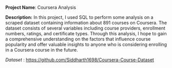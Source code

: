 **Project Name**: Coursera Analysis

**Description:** In this project, I used SQL to perform some analysis on a scraped dataset containing information about 891 courses on Coursera. The dataset consists of several variables including course providers, enrollment numbers, ratings, and certificate types. Through this analysis, I hope to gain a comprehensive understanding on the factors that influence course popularity and offer valuable insights to anyone who is considering enrolling in a Coursera course in the future.

*Dataset* : https://github.com/Siddharth1698/Coursera-Course-Dataset
